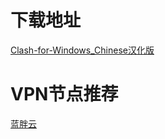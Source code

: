 # 下载地址

[Clash-for-Windows_Chinese汉化版](https://github.com/Z-Siqi/Clash-for-Windows_Chinese/releases)

# VPN节点推荐

[蓝胖云](https://p3d.lanpangyun.me/#/stage/dashboard)
